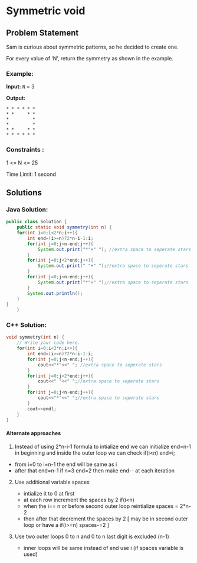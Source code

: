 # Symmetric void

## Problem Statement
Sam is curious about symmetric patterns, so he decided to create one.

For every value of ‘N’, return the symmetry as shown in the example.

### Example:

**Input:** `N` = 3

**Output:** 
```
* * * * * * 
* *     * * 
*         * 
*         * 
* *     * * 
* * * * * * 
```

### Constraints :

1 <= N <= 25

Time Limit: 1 second

## Solutions

### Java Solution:

```java
public class Solution {
    public static void symmetry(int n) {
    for(int i=0;i<2*n;i++){
        int end=(i>=n)?2*n-i-1:i;
        for(int j=0;j<n-end;j++){
            System.out.print("*"+" "); //extra space to seperate stars
        }
        for(int j=0;j<2*end;j++){
            System.out.print(" "+" ");//extra space to seperate stars
        }
        for(int j=0;j<n-end;j++){
            System.out.print("*"+" ");//extra space to seperate stars
        }
        System.out.println();
    }
}
    }


```

###  C++ Solution:

```cpp
void symmetry(int n) {
    // Write your code here.
    for(int i=0;i<2*n;i++){
        int end=(i>=n)?2*n-i-1:i;
        for(int j=0;j<n-end;j++){
            cout<<"*"<<" "; //extra space to seperate stars
        }
        for(int j=0;j<2*end;j++){
            cout<<" "<<" ";//extra space to seperate stars
        }
        for(int j=0;j<n-end;j++){
            cout<<"*"<<" ";//extra space to seperate stars
        }
        cout<<endl;
    }
}
```

#### Alternate approaches
1. Instead of using 2*n-i-1 formula to intialize end we can initialize end=n-1 in beginning and inside the outer loop we can check if(i<n) end=i;
  - from i=0 to i=n-1 the end will be same as i
  - after that end=n-1 if n=3 end=2 then make end-- at each iteration

2. Use additional variable spaces
    - intialize it to 0 at first
    - at each row increment the spaces by 2 if(i<n)
    - when the i== n or before second outer loop reintialize spaces = 2*n-2
    - then after that decrement the spaces by 2 [ may be in second outer loop or have a if(i>=n) spaces-=2 ]

3. Use two outer loops 0 to n and 0 to n last digit is excluded (n-1)
    - inner loops will be same instead of end use i (if spaces variable is used)





